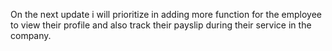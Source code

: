 On the next update i will prioritize in adding more function for the employee to view their profile and also track their payslip during their service in the company.
